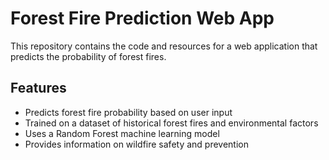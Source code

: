 # Forest Fire Prediction Web App

This repository contains the code and resources for a web application that predicts the probability of forest fires.

## Features

* Predicts forest fire probability based on user input
* Trained on a dataset of historical forest fires and environmental factors
* Uses a Random Forest machine learning model
* Provides information on wildfire safety and prevention
